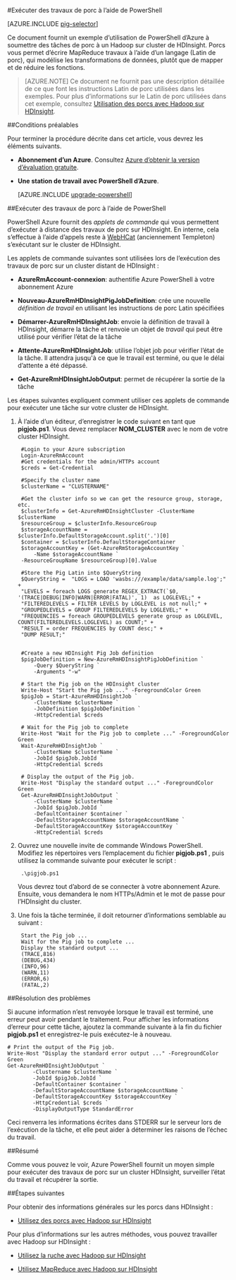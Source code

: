 <properties
   pageTitle="Utiliser Hadoop porc avec PowerShell dans HDInsight | Microsoft Azure"
   description="Découvrez comment soumettre des travaux de porc à un cluster Hadoop sur HDInsight à l’aide de PowerShell d’Azure."
   services="hdinsight"
   documentationCenter=""
   authors="Blackmist"
   manager="jhubbard"
   editor="cgronlun"
    tags="azure-portal"/>

<tags
   ms.service="hdinsight"
   ms.devlang="na"
   ms.topic="article"
   ms.tgt_pltfrm="na"
   ms.workload="big-data"
   ms.date="10/11/2016"
   ms.author="larryfr"/>

#<a name="run-pig-jobs-using-powershell"></a>Exécuter des travaux de porc à l’aide de PowerShell

[AZURE.INCLUDE [pig-selector](../../includes/hdinsight-selector-use-pig.md)]

Ce document fournit un exemple d’utilisation de PowerShell d’Azure à soumettre des tâches de porc à un Hadoop sur cluster de HDInsight. Porcs vous permet d’écrire MapReduce travaux à l’aide d’un langage (Latin de porc), qui modélise les transformations de données, plutôt que de mapper et de réduire les fonctions.

> [AZURE.NOTE] Ce document ne fournit pas une description détaillée de ce que font les instructions Latin de porc utilisées dans les exemples. Pour plus d’informations sur le Latin de porc utilisées dans cet exemple, consultez [Utilisation des porcs avec Hadoop sur HDInsight](hdinsight-use-pig.md).

##<a id="prereq"></a>Conditions préalables

Pour terminer la procédure décrite dans cet article, vous devrez les éléments suivants.

- **Abonnement d’un Azure**. Consultez [Azure d’obtenir la version d’évaluation gratuite](https://azure.microsoft.com/documentation/videos/get-azure-free-trial-for-testing-hadoop-in-hdinsight/).
- **Une station de travail avec PowerShell d’Azure**.

    [AZURE.INCLUDE [upgrade-powershell](../../includes/hdinsight-use-latest-powershell.md)]


##<a id="powershell"></a>Exécuter des travaux de porc à l’aide de PowerShell

PowerShell Azure fournit des *applets de commande* qui vous permettent d’exécuter à distance des travaux de porc sur HDInsight. En interne, cela s’effectue à l’aide d’appels reste à [WebHCat](https://cwiki.apache.org/confluence/display/Hive/WebHCat) (anciennement Templeton) s’exécutant sur le cluster de HDInsight.

Les applets de commande suivantes sont utilisées lors de l’exécution des travaux de porc sur un cluster distant de HDInsight :

* **AzureRmAccount-connexion**: authentifie Azure PowerShell à votre abonnement Azure

* **Nouveau-AzureRmHDInsightPigJobDefinition**: crée une nouvelle *définition de travail* en utilisant les instructions de porc Latin spécifiées

* **Démarrer-AzureRmHDInsightJob**: envoie la définition de travail à HDInsight, démarre la tâche et renvoie un objet de *travail* qui peut être utilisé pour vérifier l’état de la tâche

* **Attente-AzureRmHDInsightJob**: utilise l’objet job pour vérifier l’état de la tâche. Il attendra jusqu'à ce que le travail est terminé, ou que le délai d’attente a été dépassé.

* **Get-AzureRmHDInsightJobOutput**: permet de récupérer la sortie de la tâche

Les étapes suivantes expliquent comment utiliser ces applets de commande pour exécuter une tâche sur votre cluster de HDInsight.

1. À l’aide d’un éditeur, d’enregistrer le code suivant en tant que **pigjob.ps1**. Vous devez remplacer **NOM_CLUSTER** avec le nom de votre cluster HDInsight.

        #Login to your Azure subscription
        Login-AzureRmAccount
        #Get credentials for the admin/HTTPs account
        $creds = Get-Credential

        #Specify the cluster name
        $clusterName = "CLUSTERNAME"
        
        #Get the cluster info so we can get the resource group, storage, etc.
        $clusterInfo = Get-AzureRmHDInsightCluster -ClusterName $clusterName
        $resourceGroup = $clusterInfo.ResourceGroup
        $storageAccountName = $clusterInfo.DefaultStorageAccount.split('.')[0]
        $container = $clusterInfo.DefaultStorageContainer
        $storageAccountKey = (Get-AzureRmStorageAccountKey `
            -Name $storageAccountName `
        -ResourceGroupName $resourceGroup)[0].Value

        #Store the Pig Latin into $QueryString
        $QueryString =  "LOGS = LOAD 'wasbs:///example/data/sample.log';" +
        "LEVELS = foreach LOGS generate REGEX_EXTRACT(`$0, '(TRACE|DEBUG|INFO|WARN|ERROR|FATAL)', 1)  as LOGLEVEL;" +
        "FILTEREDLEVELS = FILTER LEVELS by LOGLEVEL is not null;" +
        "GROUPEDLEVELS = GROUP FILTEREDLEVELS by LOGLEVEL;" +
        "FREQUENCIES = foreach GROUPEDLEVELS generate group as LOGLEVEL, COUNT(FILTEREDLEVELS.LOGLEVEL) as COUNT;" +
        "RESULT = order FREQUENCIES by COUNT desc;" +
        "DUMP RESULT;"


        #Create a new HDInsight Pig Job definition
        $pigJobDefinition = New-AzureRmHDInsightPigJobDefinition `
            -Query $QueryString `
            -Arguments "-w"

        # Start the Pig job on the HDInsight cluster
        Write-Host "Start the Pig job ..." -ForegroundColor Green
        $pigJob = Start-AzureRmHDInsightJob `
            -ClusterName $clusterName `
            -JobDefinition $pigJobDefinition `
            -HttpCredential $creds

        # Wait for the Pig job to complete
        Write-Host "Wait for the Pig job to complete ..." -ForegroundColor Green
        Wait-AzureRmHDInsightJob `
            -ClusterName $clusterName `
            -JobId $pigJob.JobId `
            -HttpCredential $creds

        # Display the output of the Pig job.
        Write-Host "Display the standard output ..." -ForegroundColor Green
        Get-AzureRmHDInsightJobOutput `
            -ClusterName $clusterName `
            -JobId $pigJob.JobId `
            -DefaultContainer $container `
            -DefaultStorageAccountName $storageAccountName `
            -DefaultStorageAccountKey $storageAccountKey `
            -HttpCredential $creds

2. Ouvrez une nouvelle invite de commande Windows PowerShell. Modifiez les répertoires vers l’emplacement du fichier **pigjob.ps1** , puis utilisez la commande suivante pour exécuter le script :

        .\pigjob.ps1
        
    Vous devrez tout d’abord de se connecter à votre abonnement Azure. Ensuite, vous demandera le nom HTTPs/Admin et le mot de passe pour l’HDInsight du cluster.

7. Une fois la tâche terminée, il doit retourner d’informations semblable au suivant :

        Start the Pig job ...
        Wait for the Pig job to complete ...
        Display the standard output ...
        (TRACE,816)
        (DEBUG,434)
        (INFO,96)
        (WARN,11)
        (ERROR,6)
        (FATAL,2)

##<a id="troubleshooting"></a>Résolution des problèmes

Si aucune information n’est renvoyée lorsque le travail est terminé, une erreur peut avoir pendant le traitement. Pour afficher les informations d’erreur pour cette tâche, ajoutez la commande suivante à la fin du fichier **pigjob.ps1** et enregistrez-le puis exécutez-le à nouveau.

    # Print the output of the Pig job.
    Write-Host "Display the standard error output ..." -ForegroundColor Green
    Get-AzureRmHDInsightJobOutput `
            -Clustername $clusterName `
            -JobId $pigJob.JobId `
            -DefaultContainer $container `
            -DefaultStorageAccountName $storageAccountName `
            -DefaultStorageAccountKey $storageAccountKey `
            -HttpCredential $creds `
            -DisplayOutputType StandardError

Ceci renverra les informations écrites dans STDERR sur le serveur lors de l’exécution de la tâche, et elle peut aider à déterminer les raisons de l’échec du travail.

##<a id="summary"></a>Résumé

Comme vous pouvez le voir, Azure PowerShell fournit un moyen simple pour exécuter des travaux de porc sur un cluster HDInsight, surveiller l’état du travail et récupérer la sortie.

##<a id="nextsteps"></a>Étapes suivantes

Pour obtenir des informations générales sur les porcs dans HDInsight :

* [Utilisez des porcs avec Hadoop sur HDInsight](hdinsight-use-pig.md)

Pour plus d’informations sur les autres méthodes, vous pouvez travailler avec Hadoop sur HDInsight :

* [Utilisez la ruche avec Hadoop sur HDInsight](hdinsight-use-hive.md)

* [Utilisez MapReduce avec Hadoop sur HDInsight](hdinsight-use-mapreduce.md)

